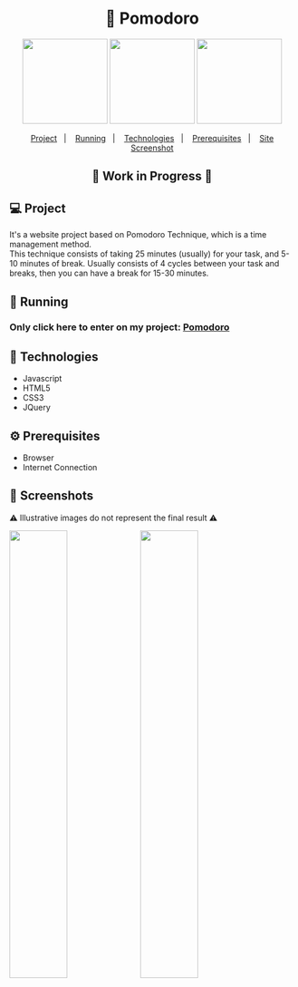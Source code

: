 <h1 align="center">
    🍅 Pomodoro
</h1>

<div align="center">
    <img height="150px" width="150px" src="assets/img/pomodoro.ico"></img>
    <img height="150px" src="https://github-readme-stats.vercel.app/api/pin/?username=ernstbecker&repo=pomodoro&layout=compact&theme=react&hide_border=true&bg_color=0D1117&title_color=ff0043&icon_color=ff0043">
    <img height="150px" width="150px" src="https://cdn.jsdelivr.net/gh/devicons/devicon/icons/javascript/javascript-original.svg">
</div>


<p align="center">
    <a href="#-project">Project</a>&nbsp;&nbsp;&nbsp;|&nbsp;&nbsp;&nbsp;
    <a href="#-running">Running</a>&nbsp;&nbsp;&nbsp;|&nbsp;&nbsp;&nbsp;
    <a href="#-technologies">Technologies</a>&nbsp;&nbsp;&nbsp;|&nbsp;&nbsp;&nbsp;
    <a href="#-prerequisites">Prerequisites</a>&nbsp;&nbsp;&nbsp;|&nbsp;&nbsp;&nbsp;
    <a href="#-screenshots">Site Screenshot</a>
</p>

<div>
    <h2 align="center">
        🚧  Work in Progress  🚧
    </h2>
</div>

<div>
    <h2>💻 Project</h2>
    <p>It's a website project based on Pomodoro Technique, which is a time management method.<br>
    This technique consists of taking 25 minutes (usually) for your task, and 5-10 minutes of break. Usually consists of 4 cycles between your task and breaks, then you can have a break for 15-30 minutes.</p>
</div>

<div>
    <h2>📗 Running</h2>
    <h3>
    Only click here to enter on my project:
    <a href="https://ernst-pomodoro.netlify.app/" rel="external" target="_blank">Pomodoro</a>
    </h3>
</div>

<div>
    <h2>🚀 Technologies</h2>
    <ul>
        <li>Javascript
        <li>HTML5
        <li>CSS3
        <li>JQuery
    </ul>
</div>

<div>
    <h2>⚙ Prerequisites</h2>
    <ul>
        <li>Browser
        <li>Internet Connection
    </ul>
</div>

<div>
<h2>📸 Screenshots</h2>
    <p>⚠️ Illustrative images do not represent the final result ⚠️</p>
    <img width="45%" height="45%" src="https://cdn.discordapp.com/attachments/1024524922531356745/1024524938381631548/unknown.png">
    <img width="45%" height="45%" src="https://cdn.discordapp.com/attachments/1024524922531356745/1024528935503007915/pomodoro.gif">
</div>
